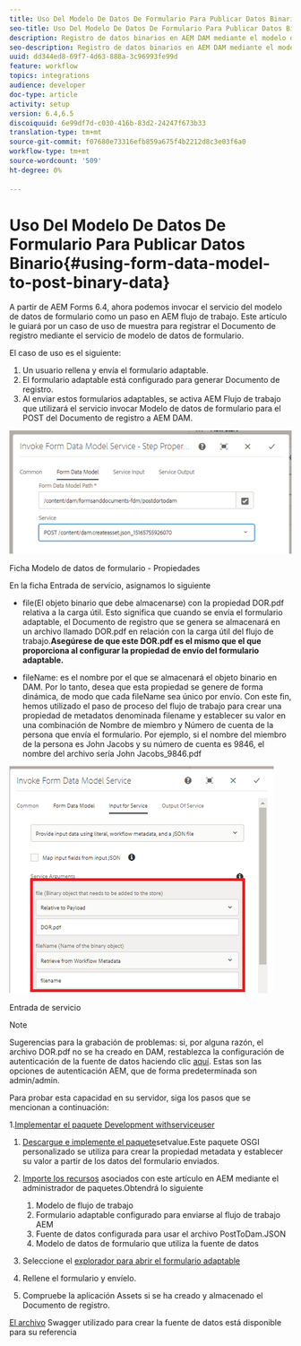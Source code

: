 ```yaml
---
title: Uso Del Modelo De Datos De Formulario Para Publicar Datos Binario
seo-title: Uso Del Modelo De Datos De Formulario Para Publicar Datos Binario
description: Registro de datos binarios en AEM DAM mediante el modelo de datos de formulario
seo-description: Registro de datos binarios en AEM DAM mediante el modelo de datos de formulario
uuid: dd344ed8-69f7-4d63-888a-3c96993fe99d
feature: workflow
topics: integrations
audience: developer
doc-type: article
activity: setup
version: 6.4,6.5
discoiquuid: 6e99df7d-c030-416b-83d2-24247f673b33
translation-type: tm+mt
source-git-commit: f07680e73316efb859a675f4b2212d8c3e03f6a0
workflow-type: tm+mt
source-wordcount: '509'
ht-degree: 0%

---
```



# Uso Del Modelo De Datos De Formulario Para Publicar Datos Binario{#using-form-data-model-to-post-binary-data}

A partir de AEM Forms 6.4, ahora podemos invocar el servicio del modelo de datos de formulario como un paso en AEM flujo de trabajo. Este artículo le guiará por un caso de uso de muestra para registrar el Documento de registro mediante el servicio de modelo de datos de formulario.

El caso de uso es el siguiente:

1. Un usuario rellena y envía el formulario adaptable.
1. El formulario adaptable está configurado para generar Documento de registro.
1. Al enviar estos formularios adaptables, se activa AEM Flujo de trabajo que utilizará el servicio invocar Modelo de datos de formulario para el POST del Documento de registro a AEM DAM.

![posttodam](assets/posttodamshot1.png)

Ficha Modelo de datos de formulario - Propiedades

En la ficha Entrada de servicio, asignamos lo siguiente

* file(El objeto binario que debe almacenarse) con la propiedad DOR.pdf relativa a la carga útil. Esto significa que cuando se envía el formulario adaptable, el Documento de registro que se genera se almacenará en un archivo llamado DOR.pdf en relación con la carga útil del flujo de trabajo.**Asegúrese de que este DOR.pdf es el mismo que el que proporciona al configurar la propiedad de envío del formulario adaptable.**

* fileName: es el nombre por el que se almacenará el objeto binario en DAM. Por lo tanto, desea que esta propiedad se genere de forma dinámica, de modo que cada fileName sea único por envío. Con este fin, hemos utilizado el paso de proceso del flujo de trabajo para crear una propiedad de metadatos denominada filename y establecer su valor en una combinación de Nombre de miembro y Número de cuenta de la persona que envía el formulario. Por ejemplo, si el nombre del miembro de la persona es John Jacobs y su número de cuenta es 9846, el nombre del archivo sería John Jacobs_9846.pdf

![fdmserviceinput](assets/fdminputservice.png)

Entrada de servicio

>[!NOTE]
>
>Sugerencias para la grabación de problemas: si, por alguna razón, el archivo DOR.pdf no se ha creado en DAM, restablezca la configuración de autenticación de la fuente de datos haciendo clic [aquí](http://localhost:4502/mnt/overlay/fd/fdm/gui/components/admin/fdmcloudservice/properties.html?item=%2Fconf%2Fglobal%2Fsettings%2Fcloudconfigs%2Ffdm%2Fpostdortodam). Estas son las opciones de autenticación AEM, que de forma predeterminada son admin/admin.

Para probar esta capacidad en su servidor, siga los pasos que se mencionan a continuación:

1.[Implementar el paquete Development withserviceuser](/help/forms/assets/common-osgi-bundles/DevelopingWithServiceUser.jar)

1. [Descargue e implemente el paquete](/help/forms/assets/common-osgi-bundles/SetValueApp.core-1.0-SNAPSHOT.jar)setvalue.Este paquete OSGI personalizado se utiliza para crear la propiedad metadata y establecer su valor a partir de los datos del formulario enviados.

1. [Importe los recursos](assets/postdortodam.zip) asociados con este artículo en AEM mediante el administrador de paquetes.Obtendrá lo siguiente

   1. Modelo de flujo de trabajo
   1. Formulario adaptable configurado para enviarse al flujo de trabajo AEM
   1. Fuente de datos configurada para usar el archivo PostToDam.JSON
   1. Modelo de datos de formulario que utiliza la fuente de datos

1. Seleccione el [explorador para abrir el formulario adaptable](http://localhost:4502/content/dam/formsanddocuments/helpx/timeoffrequestform/jcr:content?wcmmode=disabled)
1. Rellene el formulario y envíelo.
1. Compruebe la aplicación Assets si se ha creado y almacenado el Documento de registro.


[El archivo](http://localhost:4502/conf/global/settings/cloudconfigs/fdm/postdortodam/jcr:content/swaggerFile) Swagger utilizado para crear la fuente de datos está disponible para su referencia
